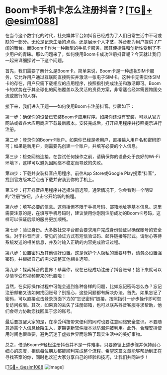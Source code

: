 # Boom卡手机卡怎么注册抖音？[[TG💪+ @esim1088](https://t.me/s/esim1088)]

在当今这个数字化的时代，社交媒体平台如抖音已经成为了人们日常生活中不可或缺的一部分。无论是记录生活的点滴，还是展示个人才艺，抖音都为用户提供了广阔的舞台。而Boom卡作为一种新型的手机卡服务，因其便捷性和创新性受到了不少用户的青睐。那么问题来了，如何使用Boom卡成功注册抖音呢？今天就让我们一起来详细探讨一下这个问题。

首先，我们需要了解什么是Boom卡。简单来说，Boom卡是一种虚拟SIM卡服务，它允许用户通过互联网直接购买并激活一张电子SIM卡。这种卡无需实体SIM卡的存在，用户只需下载相应的应用程序，按照指引完成注册和激活即可。Boom卡的优势在于其全球化的网络覆盖以及灵活的资费方案，非常适合经常需要跨国交流或旅行的人群。

接下来，我们进入正题——如何使用Boom卡注册抖音。步骤如下：

第一步：确保你的设备已安装Boom卡应用程序。如果你还没有安装，可以从官方网站或者各大应用商店下载最新版本。安装完成后，打开应用程序并按照提示进行注册。

第二步：登录你的Boom卡账户。如果你已经是老用户，直接输入用户名和密码即可；如果是新用户，则需要先创建一个账户，并填写必要的个人信息。

第三步：检查网络连接。在尝试任何操作之前，请确保你的设备处于良好的Wi-Fi环境下，这样可以避免因网络不稳定而导致的失败。

第四步：下载并安装抖音应用程序。前往App Store或Google Play搜索“抖音”，找到官方版本后点击下载并安装到你的手机上。

第五步：打开抖音应用程序并选择注册选项。通常情况下，你会看到一个明显的“注册”按钮，点击它开始新的旅程。

第六步：填写必要的信息。这包括但不限于手机号码、邮箱地址等基本信息。这里需要注意的是，在填写手机号码时，建议使用你刚刚注册成功的Boom卡号码，这样可以保证后续的服务更加顺畅。

第七步：验证身份。大多数社交平台都会要求用户完成身份验证以确保账号的安全性。对于抖音而言，常见的验证方式有短信验证码、邮件链接等形式。请耐心等待系统发送的相关信息，并及时输入正确的内容完成验证过程。

第八步：设置密码及其他偏好设置。这是保护个人隐私的重要环节，请务必设置强密码，并根据自己的需求调整其他相关选项。

第九步：探索抖音的世界！恭喜你，现在已经成功注册了抖音账号！接下来就可以尽情享受短视频带来的乐趣啦！

当然，在实际操作过程中可能会遇到各种各样的问题，比如忘记密码怎么办？忘记注册邮箱又该如何找回账号？别担心，这些问题都有解决办法。首先，如果忘记了密码，可以直接点击登录页面下方的“忘记密码”链接，按照指引一步步操作即可恢复访问权限。其次，如果真的丢失了注册邮箱，也可以联系抖音客服寻求帮助，他们会尽力协助您找回属于您的账号。

最后要提醒大家的是，在享受科技带来便利的同时也要注意网络安全意识。不要随意透露个人信息给陌生人，定期更新软件版本以防漏洞被利用。此外，合理安排使用时间也很重要，避免沉迷于虚拟世界而忽略了现实生活中的美好事物。

总之，借助Boom卡轻松注册抖音并不是一件难事，只要遵循上述步骤并保持耐心细心的态度，相信每位朋友都能顺利完成整个流程。希望这篇文章能够帮助到正在寻找答案的你，同时也欢迎大家分享自己的经验和技巧，让我们共同进步！

[[TG💪+ @esim1088](https://t.me/s/esim1088) ![Image](https://i.postimg.cc/4NQfJmqS/Snipaste-2025-05-13-00-14-12.png)]
